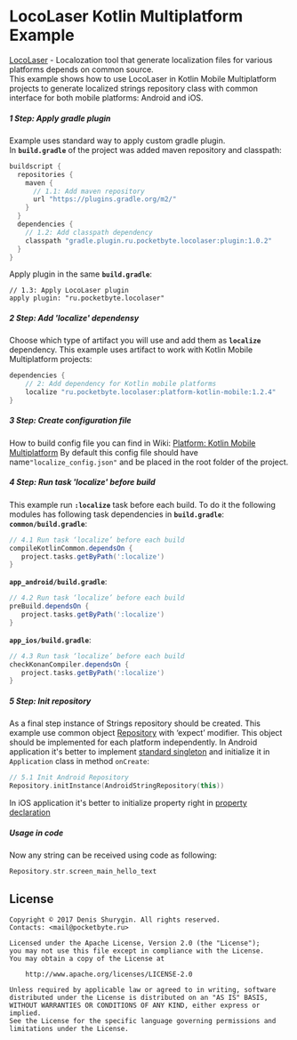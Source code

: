 # LocoLaser Kotlin Multiplatform Example
[LocoLaser](https://github.com/PocketByte/LocoLaser/) - Localozation tool that generate localization files for various platforms depends on common source.
<br>This example shows how to use LocoLaser in Kotlin Mobile Multiplatform projects to generate localized strings repository class with common interface for both mobile platforms: Android and iOS.

##### 1 Step: Apply gradle plugin
Example uses standard way to apply custom gradle plugin.<br>
In **`build.gradle`** of the project was added maven repository and classpath:
```gradle
buildscript {
  repositories {
    maven {
      // 1.1: Add maven repository
      url "https://plugins.gradle.org/m2/"
    }
  }
  dependencies {
    // 1.2: Add classpath dependency
    classpath "gradle.plugin.ru.pocketbyte.locolaser:plugin:1.0.2"
  }
}
```
Apply plugin in the same **`build.gradle`**:
```
// 1.3: Apply LocoLaser plugin
apply plugin: "ru.pocketbyte.locolaser"
```

##### 2 Step: Add 'localize' dependensy
Choose which type of artifact you will use and add them as **`localize`** dependency. This example uses artifact to work with Kotlin Mobile Multiplatform projects:
```gradle
dependencies {
    // 2: Add dependency for Kotlin mobile platforms
    localize "ru.pocketbyte.locolaser:platform-kotlin-mobile:1.2.4"
}
```

##### 3 Step: Create configuration file
How to build config file you can find in Wiki: [Platform: Kotlin Mobile Multiplatform](https://github.com/PocketByte/LocoLaser/wiki/Platform:-Kotlin-Mobile-Multiplatform) By default this config file should have name`"localize_config.json"` and be placed in the root folder of the project.

##### 4 Step: Run task 'localize' before build
This example run **`:localize`** task before each build. To do it the following modules has following task dependencies in **`build.gradle`**:<br>
**`common/build.gradle`**:
```gradle
// 4.1 Run task ‘localize’ before each build
compileKotlinCommon.dependsOn {
   project.tasks.getByPath(':localize')
}
```
**`app_android/build.gradle`**:
```gradle
// 4.2 Run task ‘localize’ before each build
preBuild.dependsOn {
   project.tasks.getByPath(':localize')
}
```
**`app_ios/build.gradle`**:
```gradle
// 4.3 Run task ‘localize’ before each build
checkKonanCompiler.dependsOn {
   project.tasks.getByPath(':localize')
}
```


##### 5 Step: Init repository
As a final step instance of Strings repository should be created. This example use common object [Repository](https://github.com/PocketByte/locolaser-kotlin-mpp-example/blob/master/common/src/main/kotlin/ru/pocketbyte/locolaser/example/repository/Repository.kt) with ‘expect’ modifier. This object should be implemented for each platform independently.
In Android application it's better to implement [standard singleton](https://github.com/PocketByte/locolaser-kotlin-mpp-example/blob/master/impl_jvm/src/main/kotlin/ru/pocketbyte/locolaser/example/repository/Repository.kt) and initialize it in `Application` class in method `onCreate`:
```kotlin
// 5.1 Init Android Repository
Repository.initInstance(AndroidStringRepository(this))
```
In iOS application it's better to initialize property right in [property declaration](https://github.com/PocketByte/locolaser-kotlin-mpp-example/blob/master/app_ios/src/main/kotlin/ru/pocketbyte/locolaser/example/repository/Repository.kt)

##### Usage in code
Now any string can be received using code as following:
```kotlin
Repository.str.screen_main_hello_text
```
## License
```
Copyright © 2017 Denis Shurygin. All rights reserved.
Contacts: <mail@pocketbyte.ru>

Licensed under the Apache License, Version 2.0 (the "License");
you may not use this file except in compliance with the License.
You may obtain a copy of the License at

    http://www.apache.org/licenses/LICENSE-2.0

Unless required by applicable law or agreed to in writing, software
distributed under the License is distributed on an "AS IS" BASIS,
WITHOUT WARRANTIES OR CONDITIONS OF ANY KIND, either express or implied.
See the License for the specific language governing permissions and
limitations under the License.
```